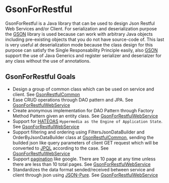 # GsonForRestful

GsonForRestful is a Java library that can be used to design Json Restful Web Services and/or Client. For serialization and deserialization purpose the [GSON](https://github.com/google/gson) library is used because can work with arbitrary Java objects including pre-existing objects that you do not have source-code of. This last is very useful at deserialization mode because the class design for this purpose can satisfy the Single Responsability Principle easily, also [GSON](https://github.com/google/gson) support the use of Java Generics and register serializer and deserialzer for any class without the use of annotations. 

## GsonForRestful Goals
* Design a group of common class which can be used on service and client. See [GsonRestfulCommon](https://github.com/alexescalonafernandez/GsonForRestful/tree/master/GsonRestfulCommon/README.md)
* Ease CRUD operations through DAO pattern and JPA. See [GsonForRestfulWebService](https://github.com/alexescalonafernandez/GsonForRestful/tree/master/GsonForRestfulWebService/README.md)
* Create anonymous implementation for DAO Pattern through Factory Method Pattern given an entity class. See [GsonForRestfulWebService](https://github.com/alexescalonafernandez/GsonForRestful/tree/master/GsonForRestfulWebService/README.md)
* Support for [HATEOAS](https://en.wikipedia.org/wiki/HATEOAS) `Hypermedia as the Engine of Application State`. See [GsonForRestfulWebService](https://github.com/alexescalonafernandez/GsonForRestful/tree/master/GsonForRestfulWebService/README.md)
* Support filtering and ordering using FiltersJsonDataBuilder and OrderByJsonDataBuilder class at [GsonRestfulCommon](https://github.com/alexescalonafernandez/GsonForRestful/tree/master/GsonRestfulCommon/README.md), sending the builded json like query parameters of client GET request which will be converted to [JPQL](https://en.wikipedia.org/wiki/Java_Persistence_Query_Language) according to the case. See [GsonForRestfulWebService](https://github.com/alexescalonafernandez/GsonForRestful/tree/master/GsonForRestfulWebService/README.md)
* Support [pagination](http://jasonwatmore.com/post/2015/10/30/ASPNET-MVC-Pagination-Example-with-Logic-like-Google.aspx) like google. There are 10 page at any time unless there are less than 10 total pages. See [GsonForRestfulWebService](https://github.com/alexescalonafernandez/GsonForRestful/tree/master/GsonForRestfulWebService/README.md)
* Standardizes the data format sended/received between service and client through json using [JSON-Pure](https://mmikowski.github.io/json-pure/). See [GsonForRestfulWebService](https://github.com/alexescalonafernandez/GsonForRestful/tree/master/GsonForRestfulWebService/README.md)
